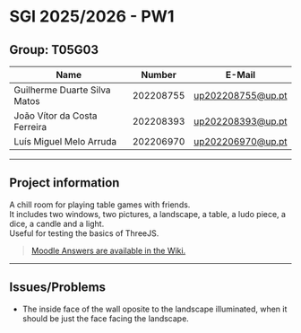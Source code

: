 # SGI 2025/2026 - PW1

## Group: T05G03

| Name                         | Number    | E-Mail            |
| ---------------------------- | --------- | ----------------- |
| Guilherme Duarte Silva Matos | 202208755 | up202208755@up.pt |
| João Vítor da Costa Ferreira | 202208393 | up202208393@up.pt |
| Luís Miguel Melo Arruda      | 202206970 | up202206970@up.pt |

----
## Project information

A chill room for playing table games with friends.  
It includes two windows, two pictures, a landscape, a table, a ludo piece, a dice, a candle and a light.  
Useful for testing the basics of ThreeJS.

> [Moodle Answers are available in the Wiki.](https://gitlab.up.pt/meic-sgi/sgi-2025-2026/t05/sgi-t05-g03/-/wikis/home#moodle-answers-for-pw1)

----
## Issues/Problems

- The inside face of the wall oposite to the landscape illuminated, when it should be just the face facing the landscape.
